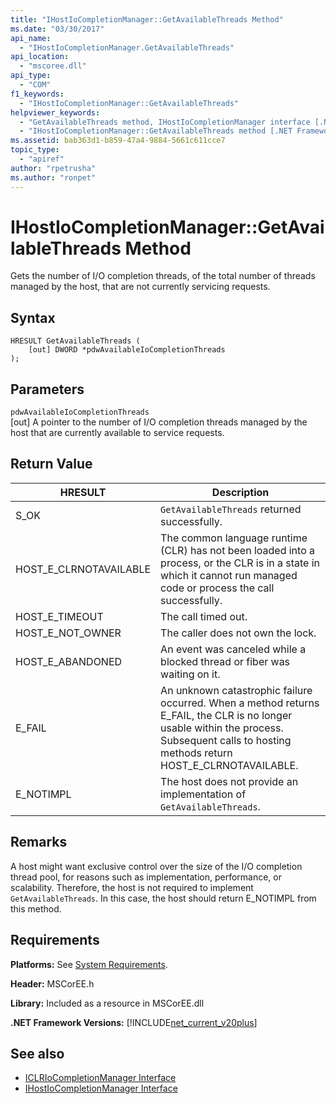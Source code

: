 ```yaml
---
title: "IHostIoCompletionManager::GetAvailableThreads Method"
ms.date: "03/30/2017"
api_name: 
  - "IHostIoCompletionManager.GetAvailableThreads"
api_location: 
  - "mscoree.dll"
api_type: 
  - "COM"
f1_keywords: 
  - "IHostIoCompletionManager::GetAvailableThreads"
helpviewer_keywords: 
  - "GetAvailableThreads method, IHostIoCompletionManager interface [.NET Framework hosting]"
  - "IHostIoCompletionManager::GetAvailableThreads method [.NET Framework hosting]"
ms.assetid: bab363d1-b859-47a4-9884-5661c611cce7
topic_type: 
  - "apiref"
author: "rpetrusha"
ms.author: "ronpet"
---
```

# IHostIoCompletionManager::GetAvailableThreads Method
Gets the number of I/O completion threads, of the total number of threads managed by the host, that are not currently servicing requests.  
  
## Syntax  
  
```  
HRESULT GetAvailableThreads (  
    [out] DWORD *pdwAvailableIoCompletionThreads  
);  
```  
  
## Parameters  
 `pdwAvailableIoCompletionThreads`  
 [out] A pointer to the number of I/O completion threads managed by the host that are currently available to service requests.  
  
## Return Value  
  
|HRESULT|Description|  
|-------------|-----------------|  
|S_OK|`GetAvailableThreads` returned successfully.|  
|HOST_E_CLRNOTAVAILABLE|The common language runtime (CLR) has not been loaded into a process, or the CLR is in a state in which it cannot run managed code or process the call successfully.|  
|HOST_E_TIMEOUT|The call timed out.|  
|HOST_E_NOT_OWNER|The caller does not own the lock.|  
|HOST_E_ABANDONED|An event was canceled while a blocked thread or fiber was waiting on it.|  
|E_FAIL|An unknown catastrophic failure occurred. When a method returns E_FAIL, the CLR is no longer usable within the process. Subsequent calls to hosting methods return HOST_E_CLRNOTAVAILABLE.|  
|E_NOTIMPL|The host does not provide an implementation of `GetAvailableThreads`.|  
  
## Remarks  
 A host might want exclusive control over the size of the I/O completion thread pool, for reasons such as implementation, performance, or scalability. Therefore, the host is not required to implement `GetAvailableThreads`. In this case, the host should return E_NOTIMPL from this method.  
  
## Requirements  
 **Platforms:** See [System Requirements](../../../../docs/framework/get-started/system-requirements.md).  
  
 **Header:** MSCorEE.h  
  
 **Library:** Included as a resource in MSCorEE.dll  
  
 **.NET Framework Versions:** [!INCLUDE[net_current_v20plus](../../../../includes/net-current-v20plus-md.md)]  
  
## See also
- [ICLRIoCompletionManager Interface](../../../../docs/framework/unmanaged-api/hosting/iclriocompletionmanager-interface.md)
- [IHostIoCompletionManager Interface](../../../../docs/framework/unmanaged-api/hosting/ihostiocompletionmanager-interface.md)
